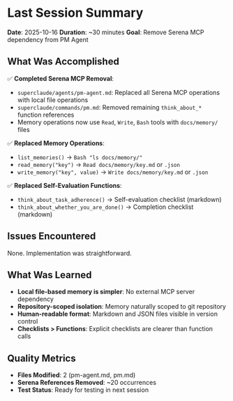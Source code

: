 # Last Session Summary

**Date**: 2025-10-16
**Duration**: ~30 minutes
**Goal**: Remove Serena MCP dependency from PM Agent

## What Was Accomplished

✅ **Completed Serena MCP Removal**:
- `superclaude/agents/pm-agent.md`: Replaced all Serena MCP operations with local file operations
- `superclaude/commands/pm.md`: Removed remaining `think_about_*` function references
- Memory operations now use `Read`, `Write`, `Bash` tools with `docs/memory/` files

✅ **Replaced Memory Operations**:
- `list_memories()` → `Bash "ls docs/memory/"`
- `read_memory("key")` → `Read docs/memory/key.md` or `.json`
- `write_memory("key", value)` → `Write docs/memory/key.md` or `.json`

✅ **Replaced Self-Evaluation Functions**:
- `think_about_task_adherence()` → Self-evaluation checklist (markdown)
- `think_about_whether_you_are_done()` → Completion checklist (markdown)

## Issues Encountered

None. Implementation was straightforward.

## What Was Learned

- **Local file-based memory is simpler**: No external MCP server dependency
- **Repository-scoped isolation**: Memory naturally scoped to git repository
- **Human-readable format**: Markdown and JSON files visible in version control
- **Checklists > Functions**: Explicit checklists are clearer than function calls

## Quality Metrics

- **Files Modified**: 2 (pm-agent.md, pm.md)
- **Serena References Removed**: ~20 occurrences
- **Test Status**: Ready for testing in next session
